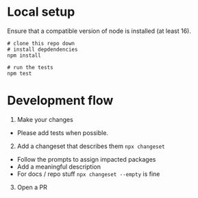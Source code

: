 # Local setup

Ensure that a compatible version of node is installed (at least 16).

```
# clone this repo down
# install depdendencies
npm install

# run the tests
npm test
```

# Development flow

1. Make your changes
  - Please add tests when possible.
2. Add a changeset that describes them `npx changeset`
  - Follow the prompts to assign impacted packages
  - Add a meaningful description
  - For docs / repo stuff `npx changeset --empty` is fine
3. Open a PR

